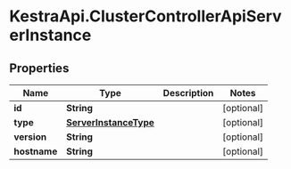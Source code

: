# KestraApi.ClusterControllerApiServerInstance

## Properties

Name | Type | Description | Notes
------------ | ------------- | ------------- | -------------
**id** | **String** |  | [optional] 
**type** | [**ServerInstanceType**](ServerInstanceType.md) |  | [optional] 
**version** | **String** |  | [optional] 
**hostname** | **String** |  | [optional] 


